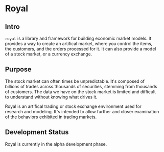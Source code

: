 # Royal


## Intro

`royal` is a library and framework for building economic market models. It provides a way to create an artifical market, where you control the items, the customers, and the orders processed for it. It can also provide a model of a stock market, or a currency exchange.

## Purpose

The stock market can often times be unpredictable. It's composed of billions of trades across thousands of securities, stemming from thousands of customers. The data we have on the stock market is limited and difficult to understand without knowing what drives it.

Royal is an artifical trading or stock exchange environment used for research and modeling. It's intended to allow further and closer examination of the behaviors exhibited in trading markets.

## Development Status

Royal is currently in the alpha development phase. 